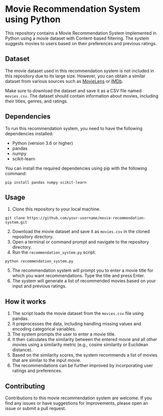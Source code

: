 # Movie Recommendation System using Python

This repository contains a Movie Recommendation System implemented in Python using a movie dataset with Content-based filtering. The system suggests movies to users based on their preferences and previous ratings.

## Dataset
The movie dataset used in this recommendation system is not included in this repository due to its large size. However, you can obtain a similar dataset from various sources such as [MovieLens](https://grouplens.org/datasets/movielens/) or [IMDb](https://www.imdb.com/interfaces/). 

Make sure to download the dataset and save it as a CSV file named `movies.csv`. The dataset should contain information about movies, including their titles, genres, and ratings.

## Dependencies
To run this recommendation system, you need to have the following dependencies installed:
- Python (version 3.6 or higher)
- pandas
- numpy
- scikit-learn

You can install the required dependencies using pip with the following command:
```
pip install pandas numpy scikit-learn
```

## Usage
1. Clone this repository to your local machine.
```
git clone https://github.com/your-username/movie-recommendation-system.git
```
2. Download the movie dataset and save it as `movies.csv` in the cloned repository directory.
3. Open a terminal or command prompt and navigate to the repository directory.
4. Run the `recommendation_system.py` script.
```
python recommendation_system.py
```
5. The recommendation system will prompt you to enter a movie title for which you want recommendations. Type the title and press Enter.
6. The system will generate a list of recommended movies based on your input and previous ratings.

## How it works
1. The script loads the movie dataset from the `movies.csv` file using pandas.
2. It preprocesses the data, including handling missing values and encoding categorical variables.
3. The system prompts the user to enter a movie title.
4. It then calculates the similarity between the entered movie and all other movies using a similarity metric (e.g., cosine similarity or Euclidean distance).
5. Based on the similarity scores, the system recommends a list of movies that are similar to the input movie.
6. The recommendations can be further improved by incorporating user ratings and preferences.

## Contributing
Contributions to this movie recommendation system are welcome. If you find any issues or have suggestions for improvements, please open an issue or submit a pull request. 
